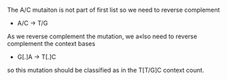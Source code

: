 The A/C mutaiton is not part of first list so we need to reverse complement

 - A/C -> T/G

As we reverse complement the mutation, we a«lso need to reverse complement the context bases

 - G[.]A -> T[.]C
 
so this mutation should be classified as in the T[T/G]C context count.

